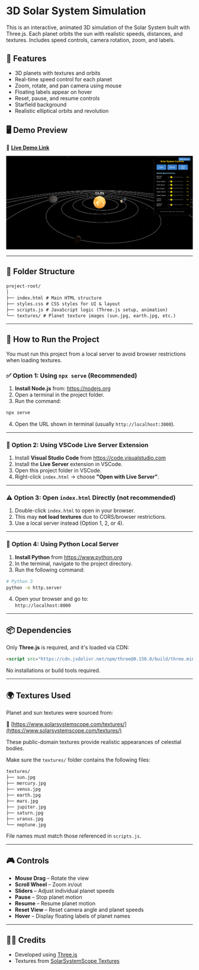 # 3D Solar System Simulation

This is an interactive, animated 3D simulation of the Solar System built with Three.js. Each planet orbits the sun with realistic speeds, distances, and textures. Includes speed controls, camera rotation, zoom, and labels.

## 🌌 Features

- 3D planets with textures and orbits
- Real-time speed control for each planet
- Zoom, rotate, and pan camera using mouse
- Floating labels appear on hover
- Reset, pause, and resume controls
- Starfield background
- Realistic elliptical orbits and revolution

## 🖥️ Demo Preview

🔗 **[Live Demo Link](https://karthiknambiar135.github.io/3DPlanets/)**

![screenshot](preview.png)

---

## 📁 Folder Structure

```
project-root/
│
├── index.html # Main HTML structure
├── styles.css # CSS styles for UI & layout
├── scripts.js # JavaScript logic (Three.js setup, animation)
└── textures/ # Planet texture images (sun.jpg, earth.jpg, etc.)
```

---

## 🚀 How to Run the Project

You must run this project from a local server to avoid browser restrictions when loading textures.

### ✅ Option 1: Using `npx serve` (Recommended)

1. **Install Node.js** from: https://nodejs.org  
2. Open a terminal in the project folder.
3. Run the command:

```bash
npx serve
```

4. Open the URL shown in terminal (usually `http://localhost:3000`).

---

### 🔄 Option 2: Using VSCode Live Server Extension

1. Install **Visual Studio Code** from https://code.visualstudio.com  
2. Install the **Live Server** extension in VSCode.
3. Open this project folder in VSCode.
4. Right-click `index.html` → choose **"Open with Live Server"**.

---

### ⚠️ Option 3: Open `index.html` Directly (not recommended)

1. Double-click `index.html` to open in your browser.
2. This may **not load textures** due to CORS/browser restrictions.
3. Use a local server instead (Option 1, 2, or 4).

---

### 🐍 Option 4: Using Python Local Server

1. **Install Python** from https://www.python.org  
2. In the terminal, navigate to the project directory.
3. Run the following command:

```bash
# Python 3
python -m http.server
```

4. Open your browser and go to:  
   `http://localhost:8000`

---

## 📦 Dependencies

Only **Three.js** is required, and it's loaded via CDN:

```html
<script src="https://cdn.jsdelivr.net/npm/three@0.158.0/build/three.min.js"></script>
```

No installations or build tools required.

---

## 🌍 Textures Used

Planet and sun textures were sourced from:

🔗 [https://www.solarsystemscope.com/textures/](https://www.solarsystemscope.com/textures/)

These public-domain textures provide realistic appearances of celestial bodies.

Make sure the `textures/` folder contains the following files:

```
textures/
├── sun.jpg
├── mercury.jpg
├── venus.jpg
├── earth.jpg
├── mars.jpg
├── jupiter.jpg
├── saturn.jpg
├── uranus.jpg
└── neptune.jpg
```

File names must match those referenced in `scripts.js`.

---

## 🎮 Controls

- **Mouse Drag** – Rotate the view
- **Scroll Wheel** – Zoom in/out
- **Sliders** – Adjust individual planet speeds
- **Pause** – Stop planet motion
- **Resume** – Resume planet motion
- **Reset View** – Reset camera angle and planet speeds
- **Hover** – Display floating labels of planet names

---

## 👨‍💻 Credits

- Developed using [Three.js](https://threejs.org)
- Textures from [SolarSystemScope Textures](https://www.solarsystemscope.com/textures/)
